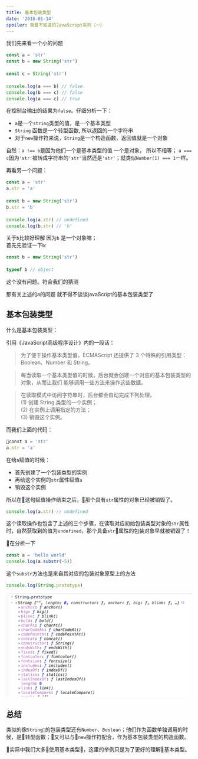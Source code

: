 ```yaml
---
title: 基本包装类型
date: '2018-01-14'
spoiler: 我曾不知道的JavaScript系列（一）
---
```


我们先来看一个小的问题
```javascript
const a = 'str'
const b = new String('str')

const c = String('str')

console.log(a === b) // false
console.log(b === c) // false
console.log(a === c) // true
```
在控制台输出的结果为`false`。仔细分析一下：  

- `a`是一个`string`类型的值，是一个基本类型
- `String` 函数是一个转型函数, 所以返回的一个字符串
- 对于`new`操作符来说，`String`是一个构造函数，返回值就是一个对象

自然：`a !== b`是因为他们一个是基本类型的值 一个是对象， 所以不相等； `a === c`因为`'str'`被转成字符串的`'str'`当然还是`'str'`；就类似`Number(1) === 1`一样。

再看另一个问题：

```javascript
const a = 'str'
a.str = 'a'

const b = new String('str')
b.str = 'b'

console.log(a.str) // undefined
console.log(b.str) // 'b'
```

关于`b`比较好理解 因为`b` 是一个对象嘛；  
首先先验证一下`b`:

```javascript
const b = new String('str')

typeof b // object
```

这个没有问题。符合我们的猜测

那有关上述的a的问题 就不得不谈谈javaScript的基本包装类型了

## 基本包装类型
什么是基本包装类型：

引用《JavaScript高级程序设计》内的一段话：

> 为了便于操作基本类型值，ECMAScript 还提供了 3 个特殊的引用类型：Boolean、Number 和 String。

> 每当读取一个基本类型值的时候，后台就会创建一个对应的基本包装类型的对象，从而让我们 能够调用一些方法来操作这些数据。

> 在读取模式中访问字符串时，后台都会自动完成下列处理。  
> (1) 创建 String 类型的一个实例；  
> (2) 在实例上调用指定的方法；  
> (3) 销毁这个实例。

而我们上面的代码：
```javascript
const a = 'str'
a.str = 'a'
```
在给`a`赋值的时候： 
- 首先创建了一个包装类型的实例
- 再给这个实例的`str`属性赋值`a`
- 销毁这个实例

所以在这句赋值操作结束之后，那个具有`str`属性的对象已经被销毁了。

```javascript
console.log(a.str) // undefined
```

这个读取操作也包含了上述的三个步骤，在读取对应初始包装类型对象的`str`属性时，自然获取到的值为`undefined`，那个具备`str`属性的包装对象早就被销毁了！

在分析一下
```javascript
const a = 'hello world'
console.log(a.substr(-5))
```

这个`substr`方法也是来自其对应的包装对象原型上的方法

```javascript
console.log(String.prototype)
```
![pic](./stringPrototype.png)

## 总结
类似的像`String`的包装类型还有`Number`、`Boolean`；他们作为函数单独调用的时候，是转型函数；又可以与`new`操作符配合，作为基本包装类型的构造函数。

实际中我们大多使用基本类型，这里的举例只是为了更好的理解基本类型。
